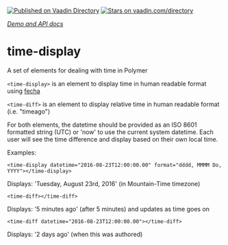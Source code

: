 [![Published on Vaadin  Directory](https://img.shields.io/badge/Vaadin%20Directory-published-00b4f0.svg)](https://vaadin.com/directory/component/CaptainCodemantime-display)
[![Stars on vaadin.com/directory](https://img.shields.io/vaadin-directory/star/CaptainCodemantime-display.svg)](https://vaadin.com/directory/component/CaptainCodemantime-display)

_[Demo and API docs](http://captaincodeman.github.io/time-display/)_

# time-display

A set of elements for dealing with time in Polymer

`<time-display>` is an element to display time in human readable format using [fecha](https://github.com/taylorhakes/fecha)

`<time-diff>` is an element to display relative time in human readable format (i.e. "timeago")

For both elements, the datetime should be provided as an ISO 8601 formatted string (UTC) or
'now' to use the current system datetime. Each user will see the time difference and display
based on their own local time.

Examples:

```
<time-display datetime="2016-08-23T12:00:00.00" format="dddd, MMMM Do, YYYY"></time-display>
```
Displays: 'Tuesday, August 23rd, 2016' (in Mountain-Time timezone)

```
<time-diff></time-diff>
```

Displays: '5 minutes ago' (after 5 minutes) and updates as time goes on

```
<time-diff datetime="2016-08-23T12:00:00.00"></time-diff>
```

Displays: '2 days ago' (when this was authored)
